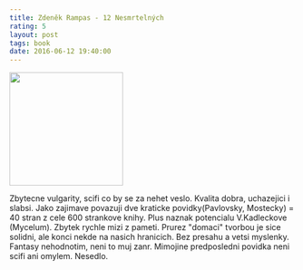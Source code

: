 ```yaml
---
title: Zdeněk Rampas - 12 Nesmrtelných
rating: 5
layout: post
tags: book
date: 2016-06-12 19:40:00
---
```

<img width="200" src="http://www.databazeknih.cz/images_books/24_/248416/big_12-nesmrtelnych-8cV-248416.jpg" />
<p>
Zbytecne vulgarity, scifi co by se za nehet veslo. Kvalita dobra, uchazejici i slabsi. Jako zajimave povazuji dve kraticke povidky(Pavlovsky, Mostecky) = 40 stran z cele 600 strankove knihy. Plus naznak potencialu V.Kadleckove (Mycelum). Zbytek rychle mizi z pameti.
Prurez "domaci" tvorbou je sice solidni, ale konci nekde na nasich hranicich. Bez presahu a vetsi myslenky. Fantasy nehodnotim, neni to muj zanr. Mimojine predposledni povidka neni scifi ani omylem. Nesedlo.
</p>

